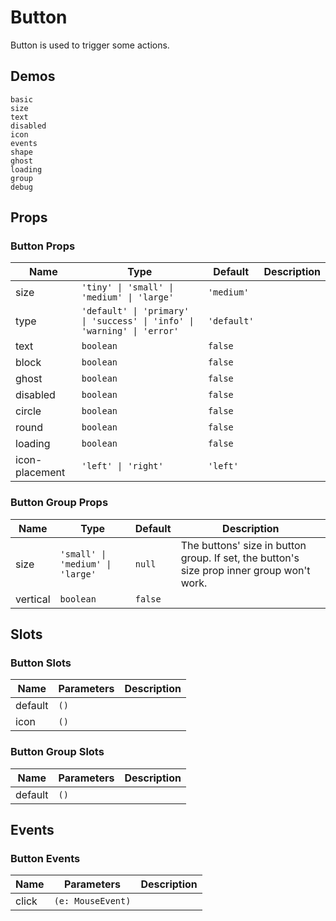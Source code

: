 # Button
Button is used to trigger some actions.
## Demos
```demo
basic
size
text
disabled
icon
events
shape
ghost
loading
group
debug
```
## Props
### Button Props
|Name|Type|Default|Description|
|-|-|-|-|
|size|`'tiny' \| 'small' \| 'medium' \| 'large'`|`'medium'`||
|type|`'default' \| 'primary' \| 'success' \| 'info' \| 'warning' \| 'error'`|`'default'`||
|text|`boolean`|`false`||
|block|`boolean`|`false`||
|ghost|`boolean`|`false`||
|disabled|`boolean`|`false`||
|circle|`boolean`|`false`||
|round|`boolean`|`false`||
|loading|`boolean`|`false`||
|icon-placement|`'left' \| 'right'`|`'left'`||

### Button Group Props
|Name|Type|Default|Description|
|-|-|-|-|
|size|`'small' \| 'medium' \| 'large'`|`null`|The buttons' size in button group. If set, the button's size prop inner group won't work.|
|vertical|`boolean`|`false`||

## Slots
### Button Slots
|Name|Parameters|Description|
|-|-|-|
|default|`()`||
|icon|`()`||

### Button Group Slots
|Name|Parameters|Description|
|-|-|-|
|default|`()`||

## Events
### Button Events
|Name|Parameters|Description|
|-|-|-|
|click|`(e: MouseEvent)`||